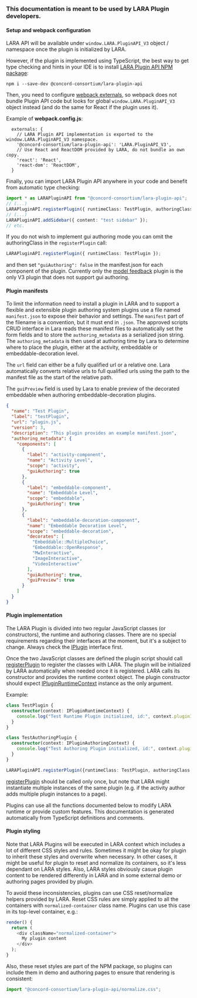 ### This documentation is meant to be used by LARA Plugin developers.

#### Setup and webpack configuration

LARA API will be available under `window.LARA.PluginAPI_V3` object / namespace once the plugin is initialized by LARA.

However, if the plugin is implemented using TypeScript, the best way to get type checking and hints in your IDE is to
install [LARA Plugin API NPM package](https://www.npmjs.com/package/@concord-consortium/lara-plugin-api):

```
npm i --save-dev @concord-consortium/lara-plugin-api
```

Then, you need to configure [webpack externals](https://webpack.js.org/configuration/externals/), so webpack does not
bundle Plugin API code but looks for global `window.LARA.PluginAPI_V3` object instead (and do the same for React if the
plugin uses it).

Example of **webpack.config.js**:
```
  externals: {
    // LARA Plugin API implementation is exported to the window.LARA.PluginAPI_V3 namespace.
    '@concord-consortium/lara-plugin-api': 'LARA.PluginAPI_V3',
    // Use React and ReactDOM provided by LARA, do not bundle an own copy.
    'react': 'React',
    'react-dom': 'ReactDOM',
  }
```

Finally, you can import LARA Plugin API anywhere in your code and benefit from automatic type checking:

```typescript
import * as LARAPluginAPI from "@concord-consortium/lara-plugin-api";
// (...)
LARAPluginAPI.registerPlugin({ runtimeClass: TestPlugin, authoringClass: TestAuthoringPlugin });
// (...)
LARAPluginAPI.addSidebar({ content: "test sidebar" });
// etc.
```

If you do not wish to implement gui authoring mode you can omit the authoringClass in the `registerPlugin` call:

```typescript
LARAPluginAPI.registerPlugin({ runtimeClass: TestPlugin });
```

and then set `"guiAuthoring": false` in the manifest.json for each component of the plugin.  Currently only the [model feedback](https://github.com/concord-consortium/model-feedback) plugin is the only V3 plugin that does not support gui authoring.

#### Plugin manifests

To limit the information need to install a plugin in LARA and to support a flexible and extensible plugin authoring system plugins use a file named `manifest.json` to expose their behavior and settings.  The `manifest` part of the filename is a convention, but it must end in `.json`.  The approved scripts CRUD interface in Lara reads these manifest files to automatically set the form fields and to store the `authoring_metadata` as a serialized json string.  The `authoring_metadata` is then used at authoring time by Lara to determine where to place the plugin, either at the activity, embeddable or embeddable-decoration level.

The `url` field can either be a fully qualified url or a relative one.  Lara automatically converts relative urls to full qualified urls using the path to the manifest file as the start of the relative path.

The `guiPreview` field is used by Lara to enable preview of the decorated embeddable when authoring embeddable-decoration plugins.

```json
{
  "name": "Test Plugin",
  "label": "testPlugin",
  "url": "plugin.js",
  "version": 3,
  "description": "This plugin provides an example manifest.json",
  "authoring_metadata": {
    "components": [
      {
        "label": "activity-component",
        "name": "Activity Level",
        "scope": "activity",
        "guiAuthoring": true
      },
      {
        "label": "embeddable-component",
        "name": "Embeddable Level",
        "scope": "embeddable",
        "guiAuthoring": true
      },
      {
        "label": "embeddable-decoration-component",
        "name": "Embeddable Decoration Level",
        "scope": "embeddable-decoration",
        "decorates": [
          "Embeddable::MultipleChoice",
          "Embeddable::OpenResponse",
          "MwInteractive",
          "ImageInteractive",
          "VideoInteractive"
        ],
        "guiAuthoring": true,
        "guiPreview": true
      }
    ]
  }
}
```

#### Plugin implementation

The LARA Plugin is divided into two regular JavaScript classes (or constructors), the runtime and authoring classes.
There are no special requirements regarding their interfaces at the moment, but it's a subject to change.
Always check the [IPlugin](interfaces/iplugin.md) interface first.

Once the two JavaScript classes are defined the plugin script should call [registerPlugin](#registerplugin) to register the classes with LARA.
The plugin will be initialized by LARA automatically when needed once it is registered. LARA calls its constructor and provides the runtime context
object. The plugin constructor should expect [IPluginRuntimeContext](interfaces/ipluginruntimecontext.md) instance as the only
argument.

Example:
```typescript
class TestPlugin {
  constructor(context: IPluginRuntimeContext) {
    console.log("Test Runtime Plugin initialized, id:", context.pluginId);
  }
}

class TestAuthoringPlugin {
  constructor(context: IPluginAuthoringContext) {
    console.log("Test Authoring Plugin initialized, id:", context.pluginId);
  }
}

LARAPluginAPI.registerPlugin({runtimeClass: TestPlugin, authoringClass: TestAuthoringPlugin});
```

[registerPlugin](#registerplugin) should be called only once, but note that LARA might instantiate multiple instances
of the same plugin (e.g. if the activity author adds multiple plugin instances to a page).

Plugins can use all the functions documented below to modify LARA runtime or provide custom features. This documentation
is generated automatically from TypeScript definitions and comments.


#### Plugin styling

Note that LARA Plugins will be executed in LARA context which includes a lot of different CSS styles and rules.
Sometimes it might be okay for plugin to inherit these styles and overwrite when necessary. In other cases,
it might be useful for plugin to reset and normalize its containers, so it's less dependant on LARA styles.
Also, LARA styles obviously casue plugin content to be rendered differently in LARA and in some external
demo or authoring pages provided by plugin.

To avoid these inconsistencies, plugins can use CSS reset/normalize helpers provided by LARA.
Reset CSS rules are simply applied to all the containers with `normalized-container` class name.
Plugins can use this case in its top-level container, e.g.:

```javascript
render() {
  return (
    <div className="normalized-container">
      My plugin content
    </div>
  );
}
```

Also, these reset styles are part of the NPM package, so plugins can include them in demo and authoring pages
to ensure that rendering is consistent:

```javascript
import "@concord-consortium/lara-plugin-api/normalize.css";
```
